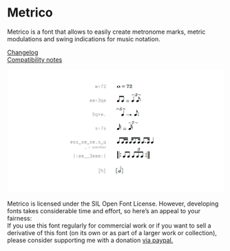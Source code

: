 # Metrico
Metrico is a font that allows to easily create metronome marks, metric modulations and swing indications for music notation.

[Changelog](docs/changelog.md)  
[Compatibility notes](docs/compatibility.md)

![examples](docs/metrico_examples.png)

Metrico is licensed under the SIL Open Font License. However, developing fonts takes considerable time and effort, so here’s an appeal to your fairness:  
If you use this font regularly for commercial work or if you want to sell a derivative of this font (on its own or as part of a larger work or collection), please consider supporting me with a donation [via paypal.](https://paypal.me/floriankretlow)